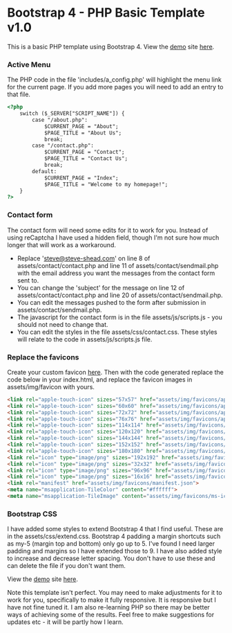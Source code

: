 # Bootstrap 4 - PHP Basic Template v1.0

This is a basic PHP template using Bootstrap 4. View the [demo](https://devtestweb.com/phpbasic/) site [here](https://devtestweb.com/phpbasic/).

### Active Menu
The PHP code in the file 'includes/a_config.php' will highlight the menu link for the current page.  If you add more pages you will need to add an entry to that file.

```html
<?php
	switch ($_SERVER["SCRIPT_NAME"]) {
		case "/about.php":
			$CURRENT_PAGE = "About";
			$PAGE_TITLE = "About Us";
			break;
		case "/contact.php":
			$CURRENT_PAGE = "Contact";
			$PAGE_TITLE = "Contact Us";
			break;
		default:
			$CURRENT_PAGE = "Index";
			$PAGE_TITLE = "Welcome to my homepage!";
	}
?>
```

### Contact form
The contact form will need some edits for it to work for you. Instead of using reCaptcha I have used a hidden field, though I'm not sure how much longer that will work as a workaround.

* Replace 'steve@steve-shead.com' on line 8 of assets/contact/contact.php and line 11 of assets/contact/sendmail.php with the email address you want the messages from the contact form sent to.
* You can change the 'subject' for the message on line 12 of assets/contact/contact.php and line 20 of assets/contact/sendmail.php.
* You can edit the messages pushed to the form after submission in assets/contact/sendmail.php.
* The javascript for the contact form is in the file assets/js/scripts.js - you should not need to change that.
* You can edit the styles in the file assets/css/contact.css. These styles will relate to the code in assets/js/scripts.js file.

### Replace the favicons
Create your custom favicon [here](https://www.favicon-generator.org/).  Then with the code generated replace the code below in your index.html, and replace the favicon images in assets/img/favicon with yours.

```html
<link rel="apple-touch-icon" sizes="57x57" href="assets/img/favicons/apple-icon-57x57.png">
<link rel="apple-touch-icon" sizes="60x60" href="assets/img/favicons/apple-icon-60x60.png">
<link rel="apple-touch-icon" sizes="72x72" href="assets/img/favicons/apple-icon-72x72.png">
<link rel="apple-touch-icon" sizes="76x76" href="assets/img/favicons/apple-icon-76x76.png">
<link rel="apple-touch-icon" sizes="114x114" href="assets/img/favicons/apple-icon-114x114.png">
<link rel="apple-touch-icon" sizes="120x120" href="assets/img/favicons/apple-icon-120x120.png">
<link rel="apple-touch-icon" sizes="144x144" href="assets/img/favicons/apple-icon-144x144.png">
<link rel="apple-touch-icon" sizes="152x152" href="assets/img/favicons/apple-icon-152x152.png">
<link rel="apple-touch-icon" sizes="180x180" href="assets/img/favicons/apple-icon-180x180.png">
<link rel="icon" type="image/png" sizes="192x192" href="assets/img/favicons/android-icon-192x192.png">
<link rel="icon" type="image/png" sizes="32x32" href="assets/img/favicons/favicon-32x32.png">
<link rel="icon" type="image/png" sizes="96x96" href="assets/img/favicons/favicon-96x96.png">
<link rel="icon" type="image/png" sizes="16x16" href="assets/img/favicons/favicon-16x16.png">
<link rel="manifest" href="assets/img/favicons/manifest.json">
<meta name="msapplication-TileColor" content="#ffffff">
<meta name="msapplication-TileImage" content="assets/img/favicons/ms-icon-144x144.png">
```

### Bootstrap CSS
I have added some styles to extend Bootstrap 4 that I find useful. These are in the assets/css/extend.css. Bootstrap 4 padding a margin shortcuts such as my-5 (margin top and bottom) only go up to 5.  I've found I need larger padding and margins so I have extended those to 9.  I have also added style to increase and decrease letter spacing. You don't have to use these and can delete the file if you don't want them.

View the [demo](https://devtestweb.com/phpbasic/) site [here](https://devtestweb.com/phpbasic/).

Note this template isn't perfect.  You may need to make adjustments for it to work for you, specifically to make it fully responsive. It is responsive but I have not fine tuned it.  I am also re-learning PHP so there may be better ways of achieving some of the results.  Feel free to make suggestions for updates etc - it will be partly how I learn.
